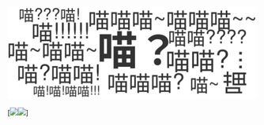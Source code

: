 ![miao.svg](https://raw.githubusercontent.com/LingMi-sama/LingMi-sama/master/miao.svg)
<!-- [![Top Langs](https://github-readme-stats.vercel.app/api/top-langs/?username=LingMi-sama&theme=flag-india)] -->

[<span><img src="https://github-readme-stats.vercel.app/api/top-langs/?username=LingMi-sama&layout=compact" height=145/></span><span><img src="https://github-readme-stats.vercel.app/api?username=all-smile&count_private=true&show_icons=true" height=145/></span>]
